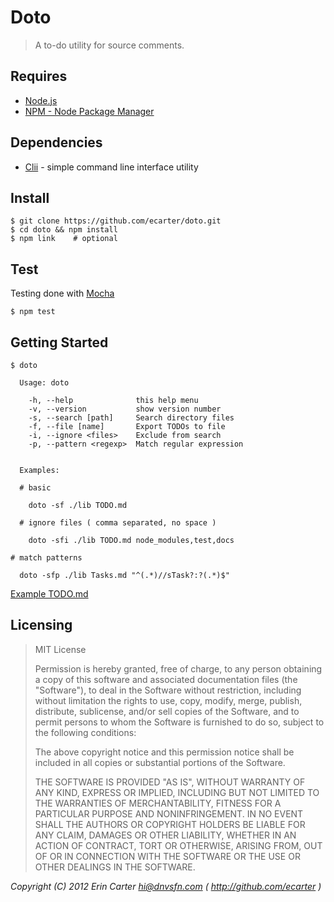 # Doto

> A to-do utility for source comments.

## Requires

* [Node.js](http://nodejs.org)
* [NPM - Node Package Manager](http://npmjs.org)

## Dependencies

* [Clii](http://github.com/ecarter/clii) - simple command line interface utility

## Install

    $ git clone https://github.com/ecarter/doto.git
    $ cd doto && npm install
    $ npm link    # optional

## Test

Testing done with [Mocha](http://visionmedia.github.com/mocha)

    $ npm test

## Getting Started

    $ doto

      Usage: doto

        -h, --help              this help menu
        -v, --version           show version number
        -s, --search [path]     Search directory files
        -f, --file [name]       Export TODOs to file
        -i, --ignore <files>    Exclude from search
        -p, --pattern <regexp>  Match regular expression


      Examples:

      # basic

        doto -sf ./lib TODO.md

      # ignore files ( comma separated, no space )

        doto -sfi ./lib TODO.md node_modules,test,docs

    # match patterns

      doto -sfp ./lib Tasks.md "^(.*)//sTask?:?(.*)$"

[Example TODO.md](https://github.com/ecarter/doto/blob/master/TODO.md)

## Licensing

> MIT License
> 
> Permission is hereby granted, free of charge, to any person obtaining a copy of this software and associated documentation files (the "Software"), to deal in the Software without restriction, including without limitation the rights to use, copy, modify, merge, publish, distribute, sublicense, and/or sell copies of the Software, and to permit persons to whom the Software is furnished to do so, subject to the following conditions:
> 
> The above copyright notice and this permission notice shall be included in all copies or substantial portions of the Software.
> 
> THE SOFTWARE IS PROVIDED "AS IS", WITHOUT WARRANTY OF ANY KIND, EXPRESS OR IMPLIED, INCLUDING BUT NOT LIMITED TO THE WARRANTIES OF MERCHANTABILITY, FITNESS FOR A PARTICULAR PURPOSE AND NONINFRINGEMENT. IN NO EVENT SHALL THE AUTHORS OR COPYRIGHT HOLDERS BE LIABLE FOR ANY CLAIM, DAMAGES OR OTHER LIABILITY, WHETHER IN AN ACTION OF CONTRACT, TORT OR OTHERWISE, ARISING FROM, OUT OF OR IN CONNECTION WITH THE SOFTWARE OR THE USE OR OTHER DEALINGS IN THE SOFTWARE.

_Copyright (C) 2012 Erin Carter <hi@dnvsfn.com> ( <http://github.com/ecarter> )_  
